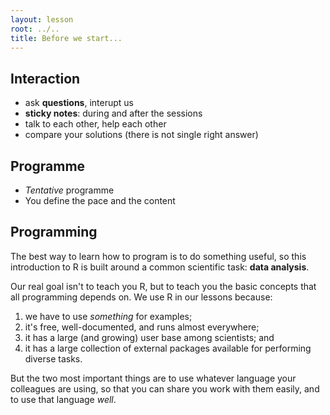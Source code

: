 ```yaml
---
layout: lesson
root: ../..
title: Before we start...
---
```


## Interaction

* ask **questions**, interupt us
* **sticky notes**: during and after the sessions
* talk to each other, help each other
* compare your solutions (there is not single right answer)

## Programme

* *Tentative* programme
* You define the pace and the content

## Programming

The best way to learn how to program is to do something useful, so
this introduction to R is built around a common scientific task:
**data analysis**.

Our real goal isn't to teach you R,
but to teach you the basic concepts that all programming depends on.
We use R in our lessons because:

1.  we have to use *something* for examples;
2.  it's free, well-documented, and runs almost everywhere;
3.  it has a large (and growing) user base among scientists; and
4.  it has a large collection of external packages available for
    performing diverse tasks.

But the two most important things are
to use whatever language your colleagues are using,
so that you can share you work with them easily,
and to use that language *well*.


